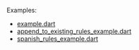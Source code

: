 Examples:
* [example.dart](https://github.com/domain-centric/plural_noun/blob/example/example.dart)
* [append_to_existing_rules_example.dart](https://github.com/domain-centric/plural_noun/blob/example/append_to_existing_rules_example.dart)
* [spanish_rules_example.dart](https://github.com/domain-centric/plural_noun/blob/example/spanish_rules_example.dart)